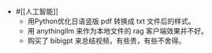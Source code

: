 - #[[人工智能]]
    - 用Python优化日语竖版 pdf 转换成 txt 文件后的样式。
    - 用 anythingllm 来作为本地文件的 rag 客户端效果并不好。
    - 购买了 bibigpt 来总结视频，有些贵，有些不舍得。
